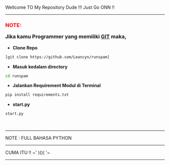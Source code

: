 Wellcome TO My Repository Dude !!!
Just Go ONN !!



___________________________________

### <p style="color:red">NOTE:</p> Jika kamu Programmer yang memiliki [GIT](https://git-scm.com/downloads) maka,

- **Clone Repo**
```bash
[git clone https://github.com/Leancyn/runspam]
```
- **Masuk kedalam directory**
```sh
cd runspam
```
- **Jalankan Requirement Modul di Terminal**
```sh
pip install requirements.txt
```
- **start.py**
```bash
start.py
```
<br>

___________________________________

NOTE : FULL BAHASA PYTHON

___________________________________


<p COMP : LINUX
        : TERMUX >
</p>

CUMA ITU !!   ~' )()( '~
___________________________________
